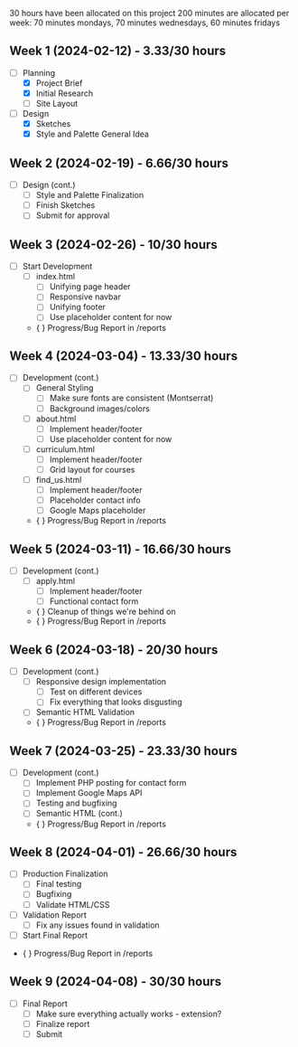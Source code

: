 30 hours have been allocated on this project
200 minutes are allocated per week:
    70 minutes mondays,
    70 minutes wednesdays,
    60 minutes fridays

## Week 1 (2024-02-12) - 3.33/30 hours
- [ ] Planning
  - [X] Project Brief
  - [X] Initial Research
  - [ ] Site Layout
- [ ] Design
  - [X] Sketches
  - [X] Style and Palette General Idea

## Week 2 (2024-02-19) - 6.66/30 hours
- [ ] Design (cont.)
  - [ ] Style and Palette Finalization
  - [ ] Finish Sketches
  - [ ] Submit for approval

## Week 3 (2024-02-26) - 10/30 hours
- [ ] Start Development
  - [ ] index.html
    - [ ] Unifying page header
    - [ ] Responsive navbar
    - [ ] Unifying footer
    - [ ] Use placeholder content for now
  - { } Progress/Bug Report in /reports

## Week 4 (2024-03-04) - 13.33/30 hours
- [ ] Development (cont.)
  - [ ] General Styling
    - [ ] Make sure fonts are consistent (Montserrat)
    - [ ] Background images/colors
  - [ ] about.html
    - [ ] Implement header/footer
    - [ ] Use placeholder content for now
  - [ ] curriculum.html
    - [ ] Implement header/footer
    - [ ] Grid layout for courses
  - [ ] find_us.html
    - [ ] Implement header/footer
    - [ ] Placeholder contact info
    - [ ] Google Maps placeholder
  - { } Progress/Bug Report in /reports

## Week 5 (2024-03-11) - 16.66/30 hours
- [ ] Development (cont.)
  - [ ] apply.html
    - [ ] Implement header/footer
    - [ ] Functional contact form
  - { } Cleanup of things we're behind on
  - { } Progress/Bug Report in /reports 

## Week 6 (2024-03-18) - 20/30 hours
- [ ] Development (cont.)
  - [ ] Responsive design implementation
    - [ ] Test on different devices
    - [ ] Fix everything that looks disgusting
  - [ ] Semantic HTML Validation
  - { } Progress/Bug Report in /reports

## Week 7 (2024-03-25) - 23.33/30 hours
- [ ] Development (cont.)
  - [ ] Implement PHP posting for contact form
  - [ ] Implement Google Maps API
  - [ ] Testing and bugfixing
  - [ ] Semantic HTML (cont.)
  - { } Progress/Bug Report in /reports

## Week 8 (2024-04-01) - 26.66/30 hours
- [ ] Production Finalization
  - [ ] Final testing
  - [ ] Bugfixing
  - [ ] Validate HTML/CSS
- [ ] Validation Report
  - [ ] Fix any issues found in validation
- [ ] Start Final Report
- { } Progress/Bug Report in /reports

## Week 9 (2024-04-08) - 30/30 hours
- [ ] Final Report
  - [ ] Make sure everything actually works - extension?
  - [ ] Finalize report
  - [ ] Submit